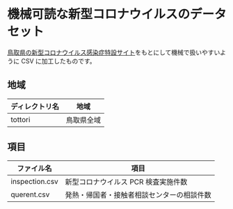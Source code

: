 # 機械可読な新型コロナウイルスのデータセット

[鳥取県の新型コロナウイルス感染症特設サイト](https://www.pref.tottori.lg.jp/item/1197213.htm)をもとにして機械で扱いやすいように CSV に加工したものです。

## 地域

| ディレクトリ名 | 地域       |
| -------------- | ---------- |
| tottori        | 鳥取県全域 |

## 項目

| ファイル名     | 項目                                       |
| -------------- | ------------------------------------------ |
| inspection.csv | 新型コロナウイルス PCR 検査実施件数        |
| querent.csv    | 発熱・帰国者・接触者相談センターの相談件数 |
